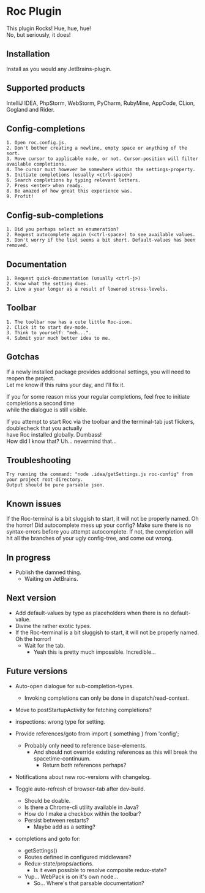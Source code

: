 Roc Plugin
==========
This plugin Rocks! Hue, hue, hue!  
No, but seriously, it does!

Installation
------------
Install as you would any JetBrains-plugin.

Supported products
------------------
IntelliJ IDEA, PhpStorm, WebStorm, PyCharm, RubyMine, AppCode, CLion, Gogland and Rider.

Config-completions
------------------
    1. Open roc.config.js.
    2. Don't bother creating a newline, empty space or anything of the sort.
    3. Move cursor to applicable node, or not. Cursor-position will filter available completions.
    4. The cursor must however be somewhere within the settings-property.
    5. Initiate completions (usually <ctrl-space>)
    6. Search completions by typing relevant letters.
    7. Press <enter> when ready.
    8. Be amazed of how great this experience was.
    9. Profit! 

Config-sub-completions
----------------------
    1. Did you perhaps select an enumeration?
    2. Request autocomplete again (<ctrl-space>) to see available values.
    3. Don't worry if the list seems a bit short. Default-values has been removed.

Documentation
-------------   
    1. Request quick-documentation (usually <ctrl-j>)
    2. Know what the setting does.
    3. Live a year longer as a result of lowered stress-levels.

Toolbar
-------
    1. The toolbar now has a cute little Roc-icon.
    2. Click it to start dev-mode.
    3. Think to yourself: "meh...".
    4. Submit your much better idea to me.

Gotchas
-------
If a newly installed package provides additional settings, you will need to reopen the project.  
Let me know if this ruins your day, and I'll fix it.  

If you for some reason miss your regular completions, feel free to initiate completions a second time  
while the dialogue is still visible. 

If you attempt to start Roc via the toolbar and the terminal-tab just flickers, doublecheck that you actually  
have Roc installed globally. Dumbass!  
How did I know that? Uh... nevermind that...

Troubleshooting
---------------
    Try running the command: "node .idea/getSettings.js roc-config" from your project root-directory.
    Output should be pure parsable json.

Known issues
------------
If the Roc-terminal is a bit sluggish to start, it will not be properly named. Oh the horror!
Did autocomplete mess up your config? Make sure there is no syntax-errors before you attempt autocomplete.
If not, the completion will hit all the branches of your ugly config-tree, and come out wrong.

In progress
-----------
- Publish the damned thing.
    - Waiting on JetBrains.
                      
Next version
------------
- Add default-values by type as placeholders when there is no default-value.
- Divine the rather exotic types.
- If the Roc-terminal is a bit sluggish to start, it will not be properly named. Oh the horror!
    - Wait for the tab.
        - Yeah this is pretty much impossible. Incredible...
        
Future versions
---------------
- Auto-open dialogue for sub-completion-types.
    - Invoking completions can only be done in dispatch/read-context.
- Move to postStartupActivity for fetching completions?
- inspections: wrong type for setting.
- Provide references/goto from import { something } from 'config';
    - Probably only need to reference base-elements.
        - And should not override existing references as this will break the spacetime-continuum.
            - Return both references perhaps?
- Notifications about new roc-versions with changelog.
- Toggle auto-refresh of browser-tab after dev-build.
    - Should be doable.
    - Is there a Chrome-cli utility available in Java?
    - How do I make a checkbox within the toolbar?
    - Persist between restarts?
        - Maybe add as a setting?
                    
- completions and goto for:       
    - getSettings()
    - Routes defined in configured middleware?
    - Redux-state/props/actions.
        - Is it even possible to resolve composite redux-state?
    - Yup... WebPack is on it's own node...
        - So... Where's that parsable documentation?
            
        